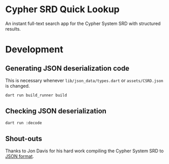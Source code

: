 # Cypher SRD Quick Lookup

An instant full-text search app for the Cypher System SRD with structured results.

# Development

## Generating JSON deserialization code

This is necessary whenever `lib/json_data/types.dart` or `assets/CSRD.json` is changed.

```sh
dart run build_runner build
```

## Checking JSON deserialization

```sh
dart run :decode
```

## Shout-outs

Thanks to Jon Davis for his hard work compiling the Cypher System SRD to [JSON format](https://github.com/Jon-Davis/Cypher-System-JSON-DB).